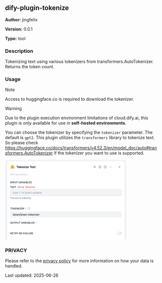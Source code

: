 ## dify-plugin-tokenize

**Author:** jingfelix

**Version:** 0.0.1

**Type:** tool

### Description

Tokenizing text using various tokenizers from transformers.AutoTokenizer. Returns the token count.

### Usage

> [!NOTE]
> Access to huggingface.co is required to download the tokenizer.

> [!WARNING]
> Due to the plugin execution environment limitations of cloud.dify.ai, this plugin is only available for use in **self-hosted environments**.

You can choose the tokenizer by specifying the `tokenizer` parameter. The default is `gpt2`. This plugin utilizes the `transformers` library to tokenize text. So please check https://huggingface.co/docs/transformers/v4.52.3/en/model_doc/auto#transformers.AutoTokenizer if the tokenizer you want to use is supported.

<img src="_assets/setup.png" alt="Screenshot" width="400">

### PRIVACY

Please refer to the [privacy policy](PRIVACY.md) for more information on how your data is handled.

Last updated: 2025-06-26
